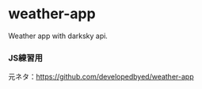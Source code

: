 # weather-app
Weather app with darksky api.


### JS練習用
元ネタ：https://github.com/developedbyed/weather-app